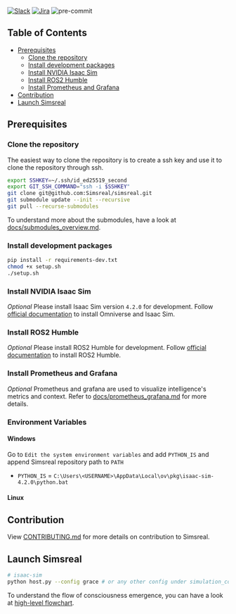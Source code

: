 [![Slack](https://img.shields.io/badge/slack-join%20chat-yellow.svg)](https://join.slack.com/t/simsreal/shared_invite/zt-2vwyklm9d-ppni~ex4pc4~t~5sBGpwFw)
[![Jira](https://img.shields.io/badge/jira-view%20project-blue.svg)](https://simsreal.atlassian.net/jira/software/c/projects/SR/boards/4?assignee=712020%3Acbb6a13b-ccf1-4d9d-8f59-7c4584c2d4ca)
![pre-commit](https://img.shields.io/badge/pre--commit-enabled-brightgreen?logo=pre-commit&logoColor=white)

## Table of Contents
- [Prerequisites](#prerequisites)
  - [Clone the repository](#clone-the-repository)
  - [Install development packages](#install-development-packages)
  - [Install NVIDIA Isaac Sim](#install-nvidia-isaac-sim)
  - [Install ROS2 Humble](#install-ros2-humble)
  - [Install Prometheus and Grafana](#install-prometheus-and-grafana)
- [Contribution](#contribution)
- [Launch Simsreal](#launch-simsreal)

## Prerequisites

### Clone the repository
The easiest way to clone the repository is to create a ssh key and use it to clone the repository through ssh.
```bash
export SSHKEY=~/.ssh/id_ed25519_second
export GIT_SSH_COMMAND="ssh -i $SSHKEY"
git clone git@github.com:Simsreal/simsreal.git
git submodule update --init --recursive
git pull --recurse-submodules
```
To understand more about the submodules, have a look at [docs/submodules_overview.md](docs/submodules_overview.md).

### Install development packages
```bash
pip install -r requirements-dev.txt
chmod +x setup.sh
./setup.sh
```

### Install NVIDIA Isaac Sim
*Optional* Please install Isaac Sim version `4.2.0` for development.
Follow [official documentation](https://docs.omniverse.nvidia.com/isaacsim/latest/installation/install_workstation.html) to install Omniverse and Isaac Sim.

### Install ROS2 Humble
*Optional* Please install ROS2 Humble for development.
Follow [official documentation](https://docs.omniverse.nvidia.com/isaacsim/latest/installation/install_ros.html) to install ROS2 Humble.

### Install Prometheus and Grafana
*Optional* Prometheus and grafana are used to visualize intelligence's metrics and context. Refer to [docs/prometheus_grafana.md](docs/prometheus_grafana.md) for more details.

### Environment Variables
#### Windows
Go to `Edit the system environment variables` and add `PYTHON_IS` and append Simsreal repository path to `PATH`

* `PYTHON_IS` = `C:\Users\<USERNAME>\AppData\Local\ov\pkg\isaac-sim-4.2.0\python.bat`

#### Linux

## Contribution
View [CONTRIBUTING.md](CONTRIBUTING.md) for more details on contribution to Simsreal.

## Launch Simsreal
```bash
# isaac-sim
python host.py --config grace # or any other config under simulation_config/
```

To understand the flow of consciousness emergence, you can have a look at [high-level flowchart](https://github.com/Simsreal/human/blob/main/src/images/flow_draft_2.png).

